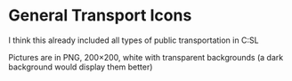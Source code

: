 # General Transport Icons
I think this already included all types of public transportation in C:SL

Pictures are in PNG, 200×200, white with transparent backgrounds (a dark background would display them better)

